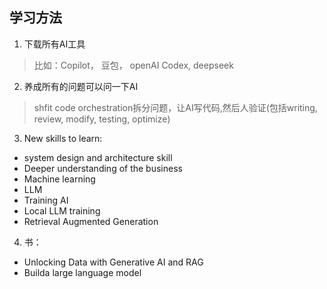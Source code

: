 ## 学习方法
1. 下载所有AI工具
> 比如：Copilot， 豆包， openAI Codex, deepseek
2. 养成所有的问题可以问一下AI
> shfit code orchestration拆分问题，让AI写代码,然后人验证(包括writing, review, modify, testing, optimize)
3. New skills to learn:
- system design and architecture skill
- Deeper understanding of the business
- Machine learning
- LLM
- Training AI
- Local LLM training
- Retrieval Augmented Generation

4. 书：
- Unlocking Data with Generative AI and RAG
- Builda large language model

